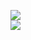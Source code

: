 [![](https://img.shields.io/badge/Made%20With-Github%20Spray-lightgrey.svg?style=for-the-badge&logo=github)](https://github.com/Annihil/github-spray#6090)  
[![](https://i.imgur.com/2DrTn0Z.gif)](https://github.com/Annihil/github-spray)